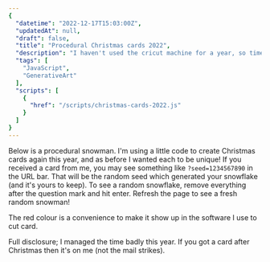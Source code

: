 ```yaml
---
{
  "datetime": "2022-12-17T15:03:00Z",
  "updatedAt": null,
  "draft": false,
  "title": "Procedural Christmas cards 2022",
  "description": "I haven't used the cricut machine for a year, so time for more procedural Christmas cards!",
  "tags": [
    "JavaScript",
    "GenerativeArt"
  ],
  "scripts": [
    {
      "href": "/scripts/christmas-cards-2022.js"
    }
  ]
}
---
```

Below is a procedural snowman. I'm using a little code to create Christmas
cards again this year, and as before I wanted each to be unique! If you received
a card from me, you may see something like `?seed=1234567890` in the URL bar.
That will be the random seed which generated your snowflake (and it's yours to
keep). To see a random snowflake, remove everything after the question mark and
hit enter. Refresh the page to see a fresh random snowman!

The red colour is a convenience to make it show up in the software I use to
cut card.

Full disclosure; I managed the time badly this year. If you got a card after
Christmas then it's on me (not the mail strikes).


